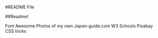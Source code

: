 #README File

##Readme!

Font Awesome
Photos of my own
Japan-guide.com
W3 Schools
Pixabay
CSS tricks
